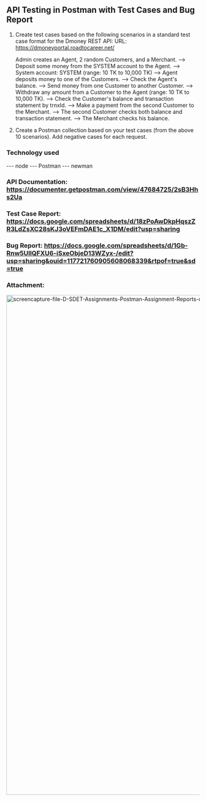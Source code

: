 ## API Testing in Postman with Test Cases and Bug Report
1. Create test cases based on the following scenarios in a standard test case format for the Dmoney REST API:
   URL: https://dmoneyportal.roadtocareer.net/

   Admin creates an Agent, 2 random Customers, and a Merchant.
   --> Deposit some money from the SYSTEM account to the Agent.
   --> System account: SYSTEM (range: 10 TK to 10,000 TK)
   --> Agent deposits money to one of the Customers.
   --> Check the Agent's balance.
   --> Send money from one Customer to another Customer.
   --> Withdraw any amount from a Customer to the Agent (range: 10 TK to 10,000 TK).
   --> Check the Customer's balance and transaction statement by trnxId.
   --> Make a payment from the second Customer to the Merchant.
   --> The second Customer checks both balance and transaction statement.
   --> The Merchant checks his balance.
2. Create a Postman collection based on your test cases (from the above 10 scenarios).
   Add negative cases for each request.

### Technology used
--- node
--- Postman
--- newman

### API Documentation: https://documenter.getpostman.com/view/47684725/2sB3Hhs2Ua
### Test Case Report: https://docs.google.com/spreadsheets/d/18zPoAwDkpHqszZR3LdZsXC28sKJ3oVEFmDAE1c_X1DM/edit?usp=sharing
### Bug Report: https://docs.google.com/spreadsheets/d/1Gb-Rnw5UllQFXU6-iSxeObjeD13WZyx-/edit?usp=sharing&ouid=117721760905608068339&rtpof=true&sd=true
### Attachment:
   <img width="1366" height="1302" alt="screencapture-file-D-SDET-Assignments-Postman-Assignment-Reports-report-html-2025-08-31-17_25_45" src="https://github.com/user-attachments/assets/ee8462bf-0b17-4387-9536-60177db718f8" />


